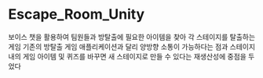 # Escape_Room_Unity

보이스 챗을 활용하여 팀원들과 방탈출에 필요한 아이템을 찾아 각 스테이지를 탈출하는 게임
기존의 방탈출 게임 애플리케이션과 달리 양방향 소통이 가능하다는 점과 
스테이지 내의 게임 아이템 및 퀴즈를 바꾸면 새 스테이지로 만들 수 있다는 재생산성에 중점을 두었다
